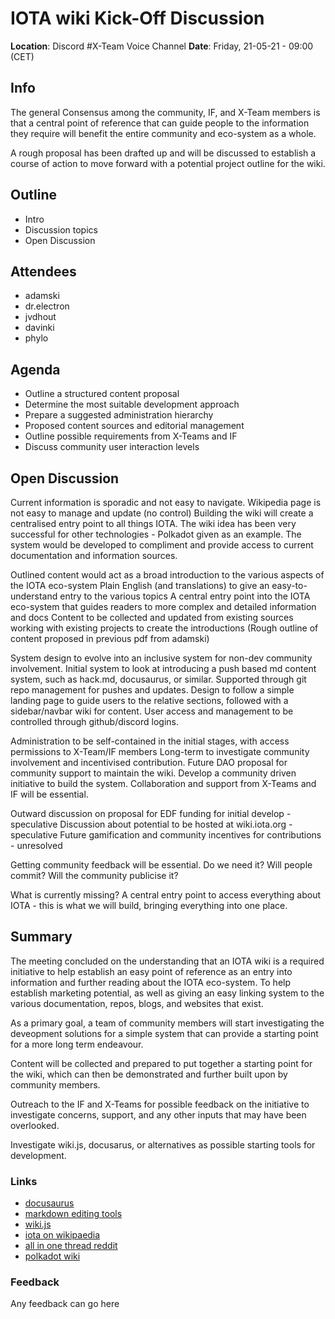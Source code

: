 # IOTA wiki Kick-Off Discussion


**Location**: Discord #X-Team Voice Channel
**Date**: Friday, 21-05-21 - 09:00 (CET) 

## Info
The general Consensus among the community, IF, and X-Team members is that a central point of reference that can guide people to the information they require will benefit the entire community and eco-system as a whole.

A rough proposal has been drafted up and will be discussed to establish a course of action to move forward with a potential project outline for the wiki.


## Outline
- Intro
- Discussion topics
- Open Discussion

## Attendees
- adamski
- dr.electron
- jvdhout
- davinki
- phylo


## Agenda
- Outline a structured content proposal
- Determine the most suitable development approach
- Prepare a suggested administration hierarchy
- Proposed content sources and editorial management
- Outline possible requirements from X-Teams and IF
- Discuss community user interaction levels


## Open Discussion

Current information is sporadic and not easy to navigate.
Wikipedia page is not easy to manage and update (no control)
Building the wiki will create a centralised entry point to all things IOTA.
The wiki idea has been very successful for other technologies - Polkadot given as an example.
The system would be developed to compliment and provide access to current documentation and information sources.

Outlined content would act as a broad introduction to the various aspects of the IOTA eco-system
Plain English (and translations) to give an easy-to-understand entry to the various topics
A central entry point into the IOTA eco-system that guides readers to more complex and detailed information and docs
Content to be collected and updated from existing sources working with existing projects to create the introductions
(Rough outline of content proposed in previous pdf from adamski)

System design to evolve into an inclusive system for non-dev community involvement.
Initial system to look at introducing a push based md content system, such as hack.md, docusaurus, or similar.
Supported through git repo management for pushes and updates.
Design to follow a simple landing page to guide users to the relative sections, followed with a sidebar/navbar wiki for content.
User access and management to be controlled through github/discord logins.

Administration to be self-contained in the initial stages, with access permissions to X-Team/IF members
Long-term to investigate community involvement and incentivised contribution.
Future DAO proposal for community support to maintain the wiki.
Develop a community driven initiative to build the system.
Collaboration and support from X-Teams and IF will be essential.

Outward discussion on proposal for EDF funding for initial develop - speculative
Discussion about potential to be hosted at wiki.iota.org - speculative
Future gamification and community incentives for contributions - unresolved

Getting community feedback will be essential.
Do we need it? Will people commit? Will the community publicise it?

What is currently missing?
A central entry point to access everything about IOTA - this is what we will build, bringing everything into one place.


## Summary

The meeting concluded on the understanding that an IOTA wiki is a required initiative to help establish an easy point of reference as an entry into information and further reading about the IOTA eco-system. To help establish marketing potential, as well as giving an easy linking system to the various documentation, repos, blogs, and websites that exist.

As a primary goal, a team of community members will start investigating the deveopment solutions for a simple system that can provide a starting point for a more long term endeavour.

Content will be collected and prepared to put together a starting point for the wiki, which can then be demonstrated and further built upon by community members.

Outreach to the IF and X-Teams for possible feedback on the initiative to investigate concerns, support, and any other inputs that may have been overlooked.

Investigate wiki.js, docusarus, or alternatives as possible starting tools for development.

### Links

- [docusaurus](https://docusaurus.io/docs/markdown-features)
- [markdown editing tools](https://code.visualstudio.com/docs/languages/markdown)
- [wiki.js](https://js.wiki)
- [iota on wikipaedia](https://en.wikipedia.org/wiki/IOTA_(technology))
- [all in one thread reddit](https://www.reddit.com/r/Iota/comments/md7mt7/iota_allinone_thread/) 
- [polkadot wiki](https://wiki.polkadot.network/)


### Feedback

Any feedback can go here
